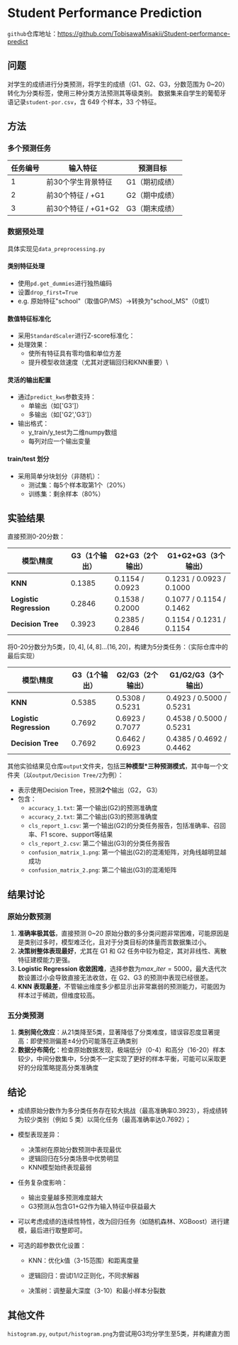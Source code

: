 # Student Performance Prediction

`github`仓库地址：https://github.com/TobisawaMisakii/Student-performance-predict

## 问题
对学生的成绩进行分类预测，将学生的成绩（G1、G2、G3，分数范围为 0~20）转化为分类标签，使用三种分类方法预测其等级类别。
数据集来自学生的葡萄牙语记录`student-por.csv`，含 649 个样本，33 个特征。

## 方法

### 多个预测任务

| 任务编号 | 输入特征            | 预测目标       |
| -------- | ------------------- | -------------- |
| 1        | 前30个学生背景特征  | G1（期初成绩） |
| 2        | 前30个特征 / +G1    | G2（期中成绩） |
| 3        | 前30个特征 / +G1+G2 | G3（期末成绩） |

### 数据预处理

具体实现见`data_preprocessing.py`

#### 类别特征处理

- 使用`pd.get_dummies`进行独热编码
- 设置`drop_first=True`
- e.g. 原始特征"school"（取值GP/MS）→转换为"school_MS"（0或1）

#### 数值特征标准化

- 采用`StandardScaler`进行Z-score标准化：
- 处理效果：
  - 使所有特征具有零均值和单位方差
  - 提升模型收敛速度（尤其对逻辑回归和KNN重要）\

#### 灵活的输出配置

- 通过`predict_kws`参数支持：
  - 单输出（如['G3']）
  - 多输出（如['G2','G3']）
- 输出格式：
  - y_train/y_test为二维numpy数组
  - 每列对应一个输出变量

#### train/test 划分

- 采用简单分块划分（非随机）：
  - 测试集：每5个样本取第1个（20%）
  - 训练集：剩余样本（80%）

## 实验结果

直接预测0-20分数：

| 模型\精度               | G3（1个输出） | G2+G3（2个输出） | G1+G2+G3（3个输出）      |
| ----------------------- | ------------- | ---------------- | ------------------------ |
| **KNN**                 | 0.1385        | 0.1154 / 0.0923  | 0.1231 / 0.0923 / 0.1000 |
| **Logistic Regression** | 0.2846        | 0.1538 / 0.2000  | 0.1077 / 0.1154 / 0.1462 |
| **Decision Tree**       | 0.3923        | 0.2385 / 0.2846  | 0.1154 / 0.1231 / 0.1154 |

将0-20分数分为5类，$[0, 4], (4, 8] ... (16, 20]$，构建为5分类任务：（实际仓库中的最后实现）

| 模型\精度               | G3（1个输出） | G2/G3（2个输出） | G1/G2/G3（3个输出）      |
| ----------------------- | ------------- | ---------------- | ------------------------ |
| **KNN**                 | 0.5385        | 0.5308 / 0.5231  | 0.4923 / 0.5000 / 0.5231 |
| **Logistic Regression** | 0.7692        | 0.6923 / 0.7077  | 0.4538 / 0.5000 / 0.5231 |
| **Decision Tree**       | 0.7692        | 0.6462 / 0.6923  | 0.4385 / 0.4692 / 0.4462 |

其他实验结果见仓库`output`文件夹，包括**三种模型*三种预测模式**，其中每一个文件夹（以`output/Decision Tree/2`为例）：

- 表示使用Decision Tree，预测**2个**输出（G2， G3）
- 包含：
  - `accuracy_1.txt`: 第一个输出(G2)的预测准确度
  - `accuracy_2.txt`: 第二个输出(G3)的预测准确度
  - `cls_report_1.csv`: 第一个输出(G2)的分类任务报告，包括准确率、召回率、F1 score、support等结果
  - `cls_report_2.csv`: 第二个输出(G3)的分类任务报告
  - `confusion_matrix_1.png`: 第一个输出(G2)的混淆矩阵，对角线越明显越成功
  - `confusion_matrix_2.png`: 第二个输出(G3)的混淆矩阵

## 结果讨论

### 原始分数预测

1. **准确率极其低**，直接预测 0~20 原始分数的多分类问题非常困难，可能原因是是类别过多时，模型难泛化，且对于分类目标的体量而言数据集过小。
2. **决策树整体表现最好**，尤其在 G1 和 G2 任务中较为稳定，其对非线性、离散特征建模能力更强。
3. **Logistic Regression 收敛困难**，选择参数为$max\_iter = 5000$，最大迭代次数设置过小会导致直接无法收敛，在 G2、G3 的预测中表现已经很差。
4. **KNN 表现最差**，不管输出维度多少都显示出非常羸弱的预测能力，可能因为样本过于稀疏，但维度较高。

### 五分类预测

1. **类别简化效应**：从21类降至5类，显著降低了分类难度，错误容忍度显著提高：即使预测偏差±4分仍可能落在正确类别
2. **数据分布简化**：检查原始数据发现，极端低分（0-4）和高分（16-20）样本较少，中间分数集中，5分类不一定实现了更好的样本平衡，可能可以采取更好的分段策略提高分类准确度

## 结论

- 成绩原始分数作为多分类任务存在较大挑战（最高准确率0.3923），将成绩转为较少类别（例如 5 类）以简化任务（最高准确率达0.7692）；
- 模型表现差异：
  - 决策树在原始分数预测中表现最优
  - 逻辑回归在5分类场景中优势明显
  - KNN模型始终表现最弱
- 任务复杂度影响：
  - 输出变量越多预测难度越大
  - G3预测从包含G1+G2作为输入特征中获益最大
- 可以考虑成绩的连续性特性，改为回归任务（如随机森林、XGBoost）进行建模，最后进行取整即可。

- 可选的超参数优化设置：

  - KNN：优化k值（3-15范围）和距离度量

  - 逻辑回归：尝试l1/l2正则化，不同求解器
  - 决策树：调整最大深度（3-10）和最小样本分裂数

## 其他文件

`histogram.py`, `output/histogram.png`为尝试用G3均分学生至5类，并构建直方图